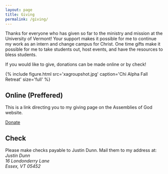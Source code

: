 ```yaml
---
layout: page
title: Giving
permalink: /giving/
---
```


<p>Thanks for everyone who has given so far to the ministry and mission at the University of Vermont! Your support makes it possible for me to continue my work as an intern and change campus for Christ. One time gifts make it possible for me to take students out, host events, and have the resources to bless students.</p>

<p>If you would like to give, donations can be made online or by check!</p>

{% include figure.html src='xagroupshot.jpg' caption='Chi Alpha Fall Retreat' size='full' %} 


<div class="col-xs-6">
  <h2>Online (Preffered)</h2>
  <p>This is a link directing you to my giving page on the Assemblies of God website.</p>
  <a class="donate btn btn-default btn-lg btn-block" href="http://s1.ag.org/justindunn">Donate</a>
</div>
<div class="col-xs-6">
  <h2>Check</h2>
  Please make checks payable to Justin Dunn. Mail them to my address at:
  <address>
    Justin Dunn<br>
    16 Londonderry Lane<br>
    Essex, VT 05452<br>
  </address>
</div>
